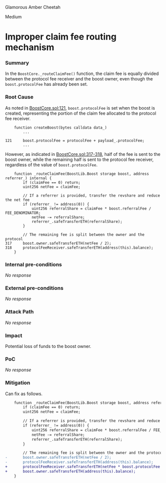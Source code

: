 Glamorous Amber Cheetah

Medium

# Improper claim fee routing mechanism

### Summary

In the `BoostCore._routeClaimFee()` function, the claim fee is equally divided between the protocol fee receiver and the boost owner, even though the `boost.protocolFee` has already been set.

### Root Cause

As noted in [BoostCore.sol:121](https://github.com/sherlock-audit/2024-06-boost-aa-wallet-davies0212/blob/main/boost-protocol/packages/evm/contracts/BoostCore.sol#L121), `boost.protocolFee` is set when the boost is created, representing the portion of the claim fee allocated to the protocol fee receiver.

```solidity
    function createBoost(bytes calldata data_)
        ...

121     boost.protocolFee = protocolFee + payload_.protocolFee;
        ...
```

However, as indicated in [BoostCore.sol:317-318](https://github.com/sherlock-audit/2024-06-boost-aa-wallet-davies0212/blob/main/boost-protocol/packages/evm/contracts/BoostCore.sol#L317-L318), half of the fee is sent to the boost owner, while the remaining half is sent to the protocol fee receiver, regardless of the value of `boost.protocolFee`.

```solidity
    function _routeClaimFee(BoostLib.Boost storage boost, address referrer_) internal {
        if (claimFee == 0) return;
        uint256 netFee = claimFee;

        // If a referrer is provided, transfer the revshare and reduce the net fee
        if (referrer_ != address(0)) {
            uint256 referralShare = claimFee * boost.referralFee / FEE_DENOMINATOR;
            netFee -= referralShare;
            referrer_.safeTransferETH(referralShare);
        }

        // The remaining fee is split between the owner and the protocol
317     boost.owner.safeTransferETH(netFee / 2);
318     protocolFeeReceiver.safeTransferETH(address(this).balance);
    }
```

### Internal pre-conditions

_No response_

### External pre-conditions

_No response_

### Attack Path

_No response_

### Impact

Potential loss of funds to the boost owner.

### PoC

_No response_

### Mitigation

Can fix as follows.

```diff
    function _routeClaimFee(BoostLib.Boost storage boost, address referrer_) internal {
        if (claimFee == 0) return;
        uint256 netFee = claimFee;

        // If a referrer is provided, transfer the revshare and reduce the net fee
        if (referrer_ != address(0)) {
            uint256 referralShare = claimFee * boost.referralFee / FEE_DENOMINATOR;
            netFee -= referralShare;
            referrer_.safeTransferETH(referralShare);
        }

        // The remaining fee is split between the owner and the protocol
-       boost.owner.safeTransferETH(netFee / 2);
-       protocolFeeReceiver.safeTransferETH(address(this).balance);
+       protocolFeeReceiver.safeTransferETH(netFee * boost.protocolFee / FEE_DENOMINATOR);
+       boost.owner.safeTransferETH(address(this).balance);
    }
```